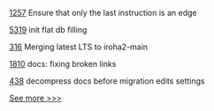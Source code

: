 
[1257](https://github.com/hyperledger/solang/pull/1257) Ensure that only the last instruction is an edge

[5319](https://github.com/hyperledger/besu/pull/5319) init flat db filling

[316](https://github.com/hyperledger/iroha-java/pull/316) Merging latest LTS to iroha2-main

[1810](https://github.com/hyperledger/indy-node/pull/1810) docs: fixing broken links

[438](https://github.com/hyperledger-labs/fabric-operations-console/pull/438) decompress docs before migration edits settings


[See more >>>](https://start-here.hyperledger.org/pull-requests)
